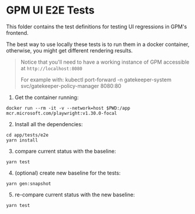 # GPM UI E2E Tests

This folder contains the test definitions for testing UI regressions in GPM's frontend.

The best way to use locally these tests is to run them in a docker container, otherwise, you might get different rendering results.

> Notice that you'll need to have a working instance of GPM accessible at `http://localhost:8080`
>
> For example with: kubectl port-forward -n gatekeeper-system svc/gatekeeper-policy-manager 8080:80

1. Get the container running:

```console
docker run --rm -it -v --network=host $PWD:/app mcr.microsoft.com/playwright:v1.30.0-focal
```

2. Install all the dependencies:

```console
cd app/tests/e2e
yarn install
```

3. compare current status with the baseline:

```console
yarn test
```

4. (optional) create new baseline for the tests:

```console
yarn gen:snapshot
```

5. re-compare current status with the new baseline:

```console
yarn test
```
